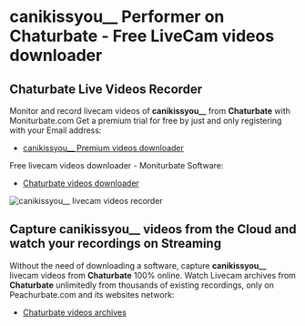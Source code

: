 # canikissyou__ Performer on Chaturbate - Free LiveCam videos downloader

## Chaturbate Live Videos Recorder

Monitor and record livecam videos of **canikissyou__** from **Chaturbate** with Moniturbate.com
Get a premium trial for free by just and only registering with your Email address:
* [canikissyou__ Premium videos downloader](https://moniturbate.com/request-demo-licence-key.html)

Free livecam videos downloader - Moniturbate Software:
* [Chaturbate videos downloader](https://moniturbate.com/moniturbate-download-software.html)

![canikissyou__ livecam videos recorder](https://peachurnet.com/templates/moniturbate-software.png)


## Capture canikissyou__ videos from the Cloud and watch your recordings on Streaming

Without the need of downloading a software, capture **canikissyou__** livecam videos from **Chaturbate** 100% online.
Watch Livecam archives from **Chaturbate** unlimitedly from thousands of existing recordings, only on Peachurbate.com and its websites network:
* [Chaturbate videos archives](https://peachurnet.com/)